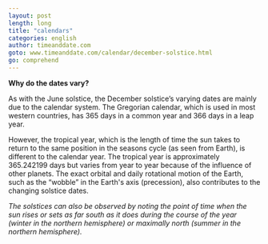 ```yaml
---
layout: post
length: long
title: "calendars"
categories: english
author: timeanddate.com
goto: www.timeanddate.com/calendar/december-solstice.html
go: comprehend
---
```

**Why do the dates vary?**

As with the June solstice, the December solstice’s varying dates are mainly due to the calendar system. <!-- more --> The Gregorian calendar, which is used in most western countries, has 365 days in a common year and 366 days in a leap year.

However, the tropical year, which is the length of time the sun takes to return to the same position in the seasons cycle (as seen from Earth), is different to the calendar year. The tropical year is approximately 365.242199 days but varies from year to year because of the influence of other planets. The exact orbital and daily rotational motion of the Earth, such as the “wobble” in the Earth's axis (precession), also contributes to the changing solstice dates.

_The solstices can also be observed by noting the point of time when the sun rises or sets as far south as it does during the course of the year (winter in the northern hemisphere) or maximally north (summer in the northern hemisphere)._
